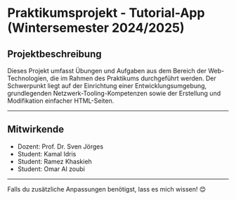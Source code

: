 # Praktikumsprojekt - Tutorial-App (Wintersemester 2024/2025)

## Projektbeschreibung
Dieses Projekt umfasst Übungen und Aufgaben aus dem Bereich der Web-Technologien, die im Rahmen des Praktikums durchgeführt werden. Der Schwerpunkt liegt auf der Einrichtung einer Entwicklungsumgebung, grundlegenden Netzwerk-Tooling-Kompetenzen sowie der Erstellung und Modifikation einfacher HTML-Seiten.

---

## Mitwirkende
- Dozent: Prof. Dr. Sven Jörges 
- Student: Kamal Idris
- Student: Ramez Khaskieh
- Student: Omar Al zoubi

---

Falls du zusätzliche Anpassungen benötigst, lass es mich wissen! 😊